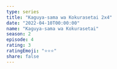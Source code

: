 ```yaml
--- 
type: series 
title: "Kaguya-sama wa Kokurasetai 2x4" 
date: "2022-04-10T00:00:00" 
name: "Kaguya-sama wa Kokurasetai" 
season: 2 
episode: 4 
rating: 3 
ratingEmoji: "⭐️⭐️⭐️" 
share: false 
---
```

